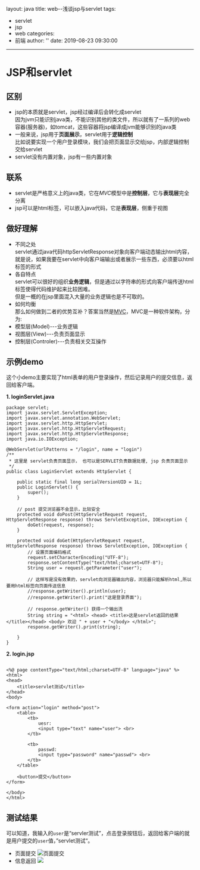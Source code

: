 layout: java
title: web--浅谈jsp与servlet
tags:
  - servlet
  - jsp
  - web
categories:
  - 前端
author: ''
date: 2019-08-23 09:30:00
---
# JSP和servlet
## 区别
+ jsp的本质就是servlet，jsp经过编译后会转化成servlet  
因为jvm只能识别java类，不能识别其他的类文件，所以就有了一系列的web容器(服务器)，如tomcat，这些容器将jsp编译成jvm能够识别的java类
+ 一般来说，jsp用于**页面展示**，servlet用于**逻辑控制**  
比如说要实现一个用户登录模块，我们会把页面显示交给jsp，内部逻辑控制交给servlet
+ servlet没有内置对象，jsp有一些内置对象

## 联系
+ servlet是严格意义上的java类，它在*MVC*模型中是**控制层**，它与**表现层**完全分离
+ jsp可以是html标签，可以嵌入java代码，它是**表现层**，侧重于视图

## 做好理解
+ 不同之处  
servlet通过java代码httpServletResponse对象向客户端动态输出html内容，就是说，如果我要在servlet中向客户端输出或者展示一些东西，必须要以html标签的形式
+ 各自特点  
servlet可以很好的组织**业务逻辑**，但是通过以字符串的形式向客户端传送html标签使得代码维护起来比较困难。  
但是一概的在jsp里面混入大量的业务逻辑也是不可取的。
+ 如何均衡  
那么如何做到二者的优势互补？答案当然是[MVC](https://baike.baidu.com/item/MVC%E6%A1%86%E6%9E%B6/9241230)，MVC是一种软件架构，分为:  
 + 模型层(Model)---业务逻辑
 + 视图层(View)---负责页面显示
 + 控制层(Controler)---负责相关交互操作
 
## 示例demo
这个小demo主要实现了html表单的用户登录操作，然后记录用户的提交信息，返回给客户端。

**1. loginServlet.java**  

```
package servlet;
import javax.servlet.ServletException;
import javax.servlet.annotation.WebServlet;
import javax.servlet.http.HttpServlet;
import javax.servlet.http.HttpServletRequest;
import javax.servlet.http.HttpServletResponse;
import java.io.IOException;

@WebServlet(urlPatterns = "/login", name = "login")
/**
 * 这里是 servlet负责页面显示， 也可以是SERVLET负责数据处理, jsp 负责页面显示
 */
public class LoginServlet extends HttpServlet {

    public static final long serialVersionUID = 1L;
    public LoginServlet() {
        super();
    }

    // post 提交浏览器不会显示，比较安全
    protected void doPost(HttpServletRequest request, HttpServletResponse response) throws ServletException, IOException {
        doGet(request, response);
    }

    protected void doGet(HttpServletRequest request, HttpServletResponse response) throws ServletException, IOException {
        // 设置页面编码格式
        request.setCharacterEncoding("UTF-8");
        response.setContentType("text/html;charset=UTF-8");
        String user = request.getParameter("user");

        // 这样写是没有效果的，servlet向浏览器输出内容，浏览器只能解析html,所以要用html标签向页面传送信息
        //response.getWriter().println(user);
        //response.getWriter().print("这是登录界面");

        // response.getWriter() 获得一个输出流
        String string = "<html> <head> <title>这是servlet返回的结果</title></head> <body> 欢迎 " + user + "</body> </html>";
        response.getWriter().print(string);

    }
}

```

**2. login.jsp**  
```

<%@ page contentType="text/html;charset=UTF-8" language="java" %>
<html>
<head>
    <title>servlet测试</title>
</head>
<body>

<form action="login" method="post">
    <table>
        <tb>
            uesr:
            <input type="text" name="user"> <br>
        </tb>

        <tb>
            passwd:
            <input type="password" name="passwd"> <br>
        </tb>
    </table>

    <button>提交</button>
</form>

</body>
</html>
```

## 测试结果
可以知道，我输入的`user`是“servler测试”，点击登录按钮后，返回给客户端的就是用户提交的`user`值，”servlet测试“。
+ 页面提交
![页面提交](https://res.cloudinary.com/hexo-mokeeqian/image/upload/v1566523985/hexo/33_k8dao7.png)
+ 信息返回
![](https://res.cloudinary.com/hexo-mokeeqian/image/upload/v1566523985/hexo/44_rw8cgj.png)